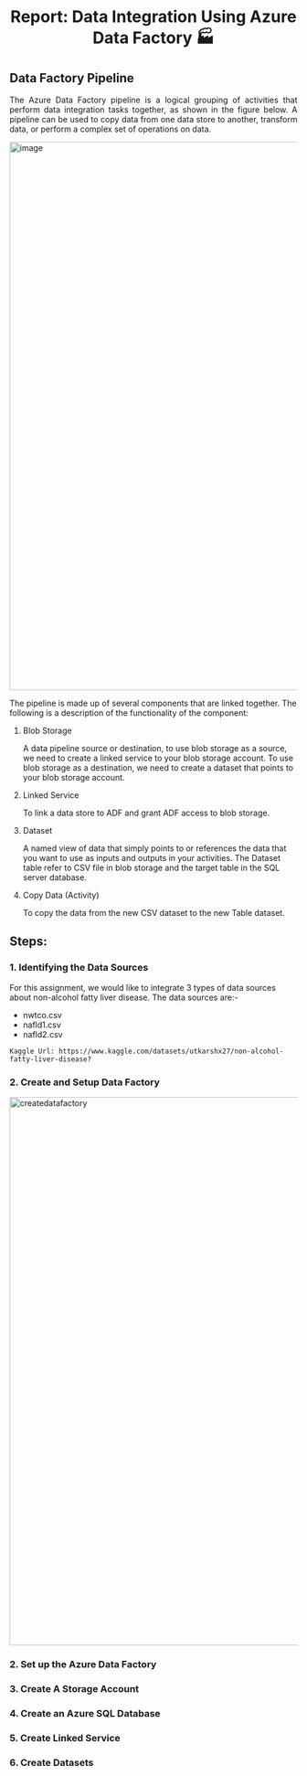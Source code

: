 <div align="center">
   <h1>Report: Data Integration Using Azure Data Factory 🏭</h1>
</div>



## Data Factory Pipeline
<p align="Justify">The Azure Data Factory pipeline is a logical grouping of activities that perform data integration tasks together, as shown in the figure below. A pipeline can be used to copy data from one data store to another, transform data, or perform a complex set of operations on data.</p>

<img width="960" align="Justify" alt="image" src="https://github.com/drshahizan/special-topic-data-engineering/assets/120564694/01348dcb-e749-42c8-8c12-6e7989fb6cac">

The pipeline is made up of several components that are linked together. The following is a description of the functionality of the component:

   1. Blob Storage
   
      A data pipeline source or destination, to use blob storage as a source, we need to create a linked service to your blob storage account. To use blob storage as a destination, we need to create a dataset that points to your blob storage account.
   3. Linked Service
      
      To link a data store to ADF and grant ADF access to blob storage.
   5. Dataset
      
      A named view of data that simply points to or references the data that you want to use as inputs and outputs in your activities. The Dataset table refer to CSV file in blob storage and the target table in the SQL server database.
   7. Copy Data (Activity)
      
      To copy the data from the new CSV dataset to the new Table dataset.
      
## Steps:

### 1. Identifying the Data Sources
   For this assignment, we would like to integrate 3 types of data sources about non-alcohol fatty liver disease. The data sources are:- 
 
   - nwtco.csv
   - nafld1.csv
   - nafld2.csv
   
    Kaggle Url: https://www.kaggle.com/datasets/utkarshx27/non-alcohol-fatty-liver-disease?
### 2. Create and Setup Data Factory

<img width="960" alt="createdatafactory" src="https://github.com/drshahizan/special-topic-data-engineering/assets/120564694/1eecf9dc-79ad-437c-ad7b-e0c622182b5a">


### 2. Set up the Azure Data Factory


### 3. Create A Storage Account


### 4. Create an Azure SQL Database


### 5. Create Linked Service


### 6. Create Datasets

